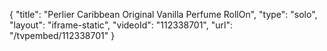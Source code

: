 {
    "title": "Perlier Caribbean Original Vanilla Perfume RollOn",
    "type": "solo",
    "layout": "iframe-static",
    "videoId": "112338701",
    "url": "\/tvpembed\/112338701"
}